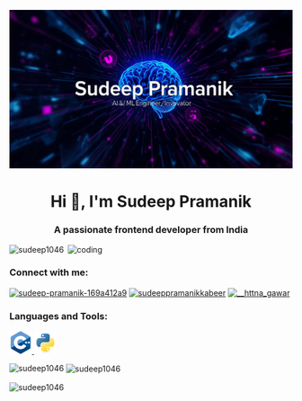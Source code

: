 ![logo](https://github.com/sudeep1046/sudeep1046/blob/main/Untitled%20design.png)
<h1 align="center">Hi 👋, I'm Sudeep Pramanik</h1>
<h3 align="center">A passionate frontend developer from India</h3>

<img align="right" alt="coding" width="400" src="https://camo.githubusercontent.com/4d9f5ecceb711eec6e2018f38a5677dc657c9738d4a65ba3b928c41c0a45b439/68747470733a2f2f6d69726f2e6d656469756d2e636f6d2f6d61782f313336302f302a37513379765349765f7430696f4a2d5a2e676966">

<p align="left"> <img src="https://komarev.com/ghpvc/?username=sudeep1046&label=Profile%20views&color=0e75b6&style=flat" alt="sudeep1046" /> </p>

<h3 align="left">Connect with me:</h3>
<p align="left">
<a href="https://linkedin.com/in/sudeep-pramanik-169a412a9" target="blank"><img align="center" src="https://raw.githubusercontent.com/rahuldkjain/github-profile-readme-generator/master/src/images/icons/Social/linked-in-alt.svg" alt="sudeep-pramanik-169a412a9" height="30" width="40" /></a>
<a href="https://kaggle.com/sudeeppramanikkabeer" target="blank"><img align="center" src="https://raw.githubusercontent.com/rahuldkjain/github-profile-readme-generator/master/src/images/icons/Social/kaggle.svg" alt="sudeeppramanikkabeer" height="30" width="40" /></a>
<a href="https://instagram.com/__httna_gawar" target="blank"><img align="center" src="https://raw.githubusercontent.com/rahuldkjain/github-profile-readme-generator/master/src/images/icons/Social/instagram.svg" alt="__httna_gawar" height="30" width="40" /></a>
</p>

<h3 align="left">Languages and Tools:</h3>
<p align="left"> <a href="https://www.w3schools.com/cpp/" target="_blank" rel="noreferrer"> <img src="https://raw.githubusercontent.com/devicons/devicon/master/icons/cplusplus/cplusplus-original.svg" alt="cplusplus" width="40" height="40"/> </a> <a href="https://www.python.org" target="_blank" rel="noreferrer"> <img src="https://raw.githubusercontent.com/devicons/devicon/master/icons/python/python-original.svg" alt="python" width="40" height="40"/> </a> </p>

<p><img align="left" src="https://github-readme-stats.vercel.app/api/top-langs?username=sudeep1046&show_icons=true&locale=en&layout=compact" alt="sudeep1046" /></p>

<p>&nbsp;<img align="center" src="https://github-readme-stats.vercel.app/api?username=sudeep1046&show_icons=true&locale=en" alt="sudeep1046" /></p>

<p><img align="center" src="https://github-readme-streak-stats.herokuapp.com/?user=sudeep1046&" alt="sudeep1046" /></p>
